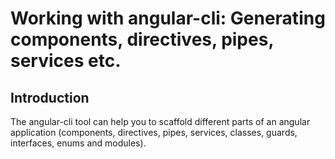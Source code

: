 # Working with angular-cli: Generating components, directives, pipes, services etc.

## Introduction

The angular-cli tool can help you to scaffold different parts of an angular application (components, directives, pipes, services, classes, guards, interfaces, enums and modules).
